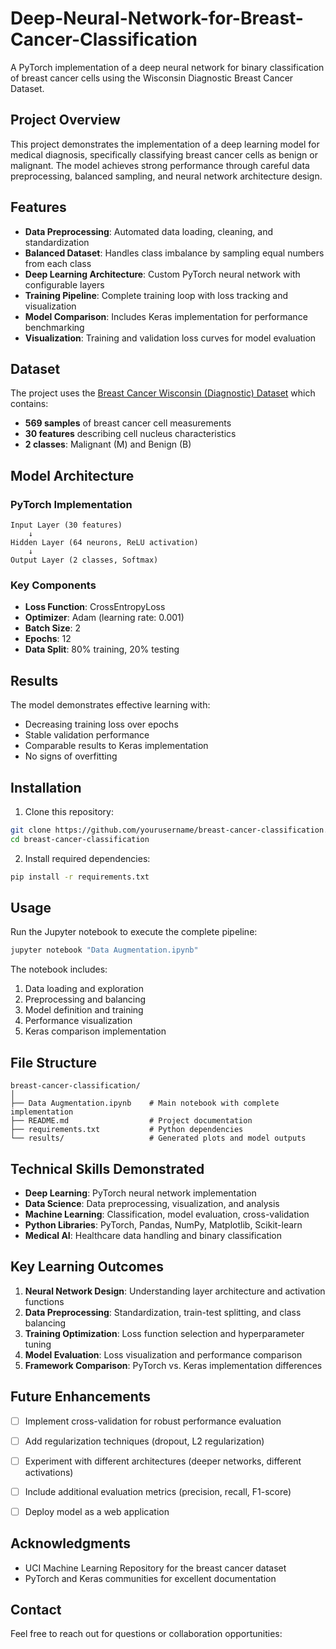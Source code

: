 # Deep-Neural-Network-for-Breast-Cancer-Classification

A PyTorch implementation of a deep neural network for binary classification of breast cancer cells using the Wisconsin Diagnostic Breast Cancer Dataset.

## Project Overview

This project demonstrates the implementation of a deep learning model for medical diagnosis, specifically classifying breast cancer cells as benign or malignant. The model achieves strong performance through careful data preprocessing, balanced sampling, and neural network architecture design.

## Features

- **Data Preprocessing**: Automated data loading, cleaning, and standardization
- **Balanced Dataset**: Handles class imbalance by sampling equal numbers from each class
- **Deep Learning Architecture**: Custom PyTorch neural network with configurable layers
- **Training Pipeline**: Complete training loop with loss tracking and visualization
- **Model Comparison**: Includes Keras implementation for performance benchmarking
- **Visualization**: Training and validation loss curves for model evaluation

## Dataset

The project uses the [Breast Cancer Wisconsin (Diagnostic) Dataset](https://archive.ics.uci.edu/ml/datasets/Breast+Cancer+Wisconsin+%28Diagnostic%29) which contains:
- **569 samples** of breast cancer cell measurements
- **30 features** describing cell nucleus characteristics
- **2 classes**: Malignant (M) and Benign (B)

## Model Architecture

### PyTorch Implementation
```
Input Layer (30 features)
    ↓
Hidden Layer (64 neurons, ReLU activation)
    ↓
Output Layer (2 classes, Softmax)
```

### Key Components
- **Loss Function**: CrossEntropyLoss
- **Optimizer**: Adam (learning rate: 0.001)
- **Batch Size**: 2
- **Epochs**: 12
- **Data Split**: 80% training, 20% testing

## Results

The model demonstrates effective learning with:
- Decreasing training loss over epochs
- Stable validation performance
- Comparable results to Keras implementation
- No signs of overfitting

## Installation

1. Clone this repository:
```bash
git clone https://github.com/yourusername/breast-cancer-classification.git
cd breast-cancer-classification
```

2. Install required dependencies:
```bash
pip install -r requirements.txt
```

## Usage

Run the Jupyter notebook to execute the complete pipeline:

```bash
jupyter notebook "Data Augmentation.ipynb"
```

The notebook includes:
1. Data loading and exploration
2. Preprocessing and balancing
3. Model definition and training
4. Performance visualization
5. Keras comparison implementation

## File Structure

```
breast-cancer-classification/
│
├── Data Augmentation.ipynb    # Main notebook with complete implementation
├── README.md                  # Project documentation
├── requirements.txt           # Python dependencies
└── results/                   # Generated plots and model outputs
```

## Technical Skills Demonstrated

- **Deep Learning**: PyTorch neural network implementation
- **Data Science**: Data preprocessing, visualization, and analysis
- **Machine Learning**: Classification, model evaluation, cross-validation
- **Python Libraries**: PyTorch, Pandas, NumPy, Matplotlib, Scikit-learn
- **Medical AI**: Healthcare data handling and binary classification

## Key Learning Outcomes

1. **Neural Network Design**: Understanding layer architecture and activation functions
2. **Data Preprocessing**: Standardization, train-test splitting, and class balancing
3. **Training Optimization**: Loss function selection and hyperparameter tuning
4. **Model Evaluation**: Loss visualization and performance comparison
5. **Framework Comparison**: PyTorch vs. Keras implementation differences

## Future Enhancements

- [ ] Implement cross-validation for robust performance evaluation
- [ ] Add regularization techniques (dropout, L2 regularization)
- [ ] Experiment with different architectures (deeper networks, different activations)
- [ ] Include additional evaluation metrics (precision, recall, F1-score)
- [ ] Deploy model as a web application


## Acknowledgments

- UCI Machine Learning Repository for the breast cancer dataset
- PyTorch and Keras communities for excellent documentation

## Contact

Feel free to reach out for questions or collaboration opportunities:
